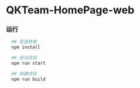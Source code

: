 # QKTeam-HomePage-web

### 运行
```bash
  ## 安装依赖 
  npm install

  ## 启动项目
  npm run start

  ## 构建项目
  npm run build
```
